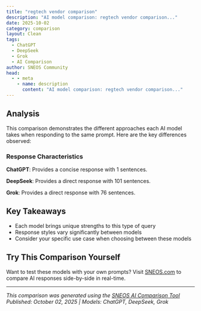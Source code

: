 ```yaml
---
title: "regtech vendor comparison"
description: "AI model comparison: regtech vendor comparison..."
date: 2025-10-02
category: comparison
layout: Clean
tags:
  - ChatGPT
  - DeepSeek
  - Grok
  - AI Comparison
author: SNEOS Community
head:
  - - meta
    - name: description
      content: "AI model comparison: regtech vendor comparison..."
---
```


<ChatComparison
  title="regtech vendor comparison"
  prompt="regtech vendor comparison"
  :responses='{"ChatGPT": "When comparing RegTech (Regulatory Technology) vendors, there are several key areas to consider, such as the types of solutions offered, technology stack, regulatory compliance areas covered, integration capabilities, user experience, pricing models, and customer support. Below is a general framework for comparing RegTech vendors:\n\n### 1. **Types of Solutions Offered**\n - **Compliance Management**: Tools for tracking regulatory changes and compliance status.\n - **Risk Management**: Solutions for identifying, assessing, and mitigating risks.\n - **Fraud Detection**: Technologies to monitor and detect fraudulent activities.\n - **KYC / AML**: Know Your Customer (KYC) and Anti-Money Laundering (AML) solutions for client onboarding and monitoring.\n - **Data Privacy and Management**: Tools to help with GDPR, CCPA, and other data protection regulations.\n - **Transaction Monitoring**: Solutions to analyze transactions for suspicious activities.\n\n### 2. **Technology Stack**\n - **Machine Learning & AI**: Capability to use advanced algorithms to analyze data and automate processes.\n - **Blockchain**: Use of blockchain for secure transactions and record-keeping.\n - **Cloud vs. On-Premise**: Deployment options and scalability.\n - **APIs & Integration**: Ability to integrate with existing systems and third-party applications.\n\n### 3. **Regulatory Compliance Areas Covered**\n - Ensure the vendor specializes in regulations relevant to your industry (e.g., financial services, healthcare, etc.).\n - Coverage of specific regions and jurisdictions (EU, US, Asia-Pacific, etc.).\n\n### 4. **User Experience**\n - User interface design and ease of use.\n - Availability of training resources and documentation.\n - Overall user satisfaction and feedback.\n\n### 5. **Pricing Models**\n - Subscription-based vs. usage-based pricing.\n - Clear understanding of what features are included in which pricing tiers.\n\n### 6. **Customer Support**\n - Availability of customer service (24/7 support vs. business hours).\n - Quality and responsiveness of customer support.\n - Training and onboarding support provided.\n\n### 7. **Market Position and Reputation**\n - Analyze the vendor&#x27;s market position and reputation in the industry.\n - Customer reviews, case studies, and testimonials.\n - Market share and presence in the RegTech space.\n\n### Example of Some RegTech Vendors\n1. **ComplyAdvantage**\n - Focus: AML compliance, KYC solutions.\n - Strengths: Real-time risk data, machine learning capabilities.\n - Market Position: Strong presence in the financial services sector.\n\n2. **LexisNexis Risk Solutions**\n - Focus: Risk management, identity verification, fraud detection.\n - Strengths: Extensive data sources, strong analytics capabilities.\n - Market Position: Well-established in the legal and compliance sectors.\n\n3. **IdentityMind**\n - Focus: Digital identity verification, fraud prevention.\n - Strengths: Comprehensive KYC and AML solutions, multi-channel integration.\n - Market Position: Known for their strong focus on cryptocurrency compliance.\n\n4. **Actico**\n - Focus: Decision management for compliance, risk, and anti-fraud.\n - Strengths: Low-code development for regulatory applications.\n - Market Position: Strong EU presence, especially in finance.\n\n5. **Fenergo**\n - Focus: Client lifecycle management, KYC, and regulatory compliance.\n - Strengths: Extensive coverage of onboarding and compliance processes.\n - Market Position: Well-known among large financial institutions.\n\n### Conclusion\nWhen choosing a RegTech vendor, it&#x27;s crucial to carefully evaluate their solutions against your specific regulatory requirements, business model, and risk profile. Conducting a pilot program or demo can also provide insights into their suitability for your organization&#x27;s needs. Always consider leveraging industry reports and analyst opinions to get a more comprehensive view of the landscape.", "DeepSeek": "Of course. A \u0022regtech vendor comparison\u0022 is a complex task because the landscape is vast and highly specialized. The \u0022best\u0022 vendor depends entirely on your specific needs: your industry, the regulations you\u0027re tackling, your company size, and your budget.\n\nThis guide will break down the comparison into a structured framework you can use to evaluate vendors for your organization.\n\n### The Core Framework for Comparison\n\nBefore looking at any specific vendors, define your requirements using these categories:\n\n1. **Regulatory Focus:** What specific regulations are you trying to manage?\n * **AML/CFT (Anti-Money Laundering / Counter-Financing of Terrorism):** Transaction monitoring, sanctions screening, KYC/onboarding.\n * **Financial Crime \u0026 Fraud:** Broader than AML, including fraud detection and prevention.\n * **Prudential Risk:** Capital adequacy, liquidity risk, stress testing (e.g., Basel III, CCAR).\n * **Consumer Protection \u0026 Compliance:** UDAAP, fair lending, MiFID II, GDPR, CCPA.\n * **Trade Surveillance:** Monitoring communications and trades for market abuse.\n * **ESG (Environmental, Social, Governance):** Reporting on sustainability metrics.\n\n2. **Core Technology \u0026 Capabilities:** How does the vendor deliver its solution?\n * **AI \u0026 Machine Learning:** Does it use AI to reduce false positives, identify complex patterns, or automate processes?\n * **Automation \u0026 Workflow:** Can it automate repetitive tasks (e.g., data collection, reporting, alert triage)?\n * **Data Aggregation \u0026 Management:** How well does it connect to your internal systems (core banking, trading platforms, HR) and external data sources?\n * **Reporting \u0026 Dashboards:** Are the reports regulatory-grade and easily customizable? Is real-time monitoring available?\n * **Deployment Model:** Cloud-based (SaaS), on-premise, or hybrid?\n\n3. **Company \u0026 Implementation Factors:**\n * **Vendor Maturity \u0026 Stability:** Is it a well-established player or a nimble startup?\n * **Total Cost of Ownership (TCO):** Licensing fees, implementation costs, ongoing support, and internal resource needs.\n * **Ease of Integration:** How long and complex is the implementation process?\n * **Customer Support \u0026 Expertise:** Do they offer regulatory expertise and dedicated support?\n\n---\n\n### Comparative Overview of Leading RegTech Vendors by Category\n\nHere is a comparison of well-known vendors, grouped by their primary strengths.\n\n| Vendor | Primary Focus \u0026 Strengths | Ideal For | Potential Considerations |\n| :--- | :--- | :--- | :--- |\n| **AML / KYC / Financial Crime** | | | |\n| **NICE Actimize** | A market leader in financial crime, especially AML and fraud. Offers a comprehensive suite with strong AI and analytics. | Large banks and financial institutions needing a robust, enterprise-wide solution. | Can be complex and expensive; may be overkill for smaller firms. |\n| **LexisNexis\u00AE Risk Solutions** | Powerful data and analytics for identity verification, KYC, and due diligence. Strong global watchlist and adverse media data. | Companies of all sizes needing robust customer risk profiling and identity intelligence. | Often used as a data component within a larger ecosystem. |\n| **ComplyAdvantage** | Known for its real-time, AI-powered financial crime risk data and screening tools (sanctions, PEPs, adverse media). | Fast-growing fintechs and mid-sized banks looking for modern, API-driven solutions. | More focused on the data and screening layer than full end-to-end case management. |\n| **Fenergo** | World leader in **client lifecycle management (CLM)**. Focuses on KYC, onboarding, and data management for institutional clients. | Large global banks and investment banks with complex client onboarding needs. | Highly specialized on CLM; you\u0027ll need other vendors for transaction monitoring. |\n| **Risk \u0026 Compliance Management** | | | |\n| **Thomson Reuters** | Broad suite of tools (ONESOURCE, CLEAR). Strong on regulatory change management, tax compliance, and due diligence. | Large, established corporations and financial firms needing a wide range of compliance and information tools. | Can feel like a collection of acquired products; integration between them may vary. |\n| **Diligent (formerly Galvanize / ACL)** | Focuses on **GRC (Governance, Risk, and Compliance)** and **Internal Audit**. Strong in risk assessment and workflow automation. | Organizations looking to consolidate their GRC activities (Op Risk, Compliance, Audit) onto a single platform. | Less specialized in deep financial crime analytics compared to Actimize. |\n| **MetricStream** | A major player in the GRC space, offering extensive platforms for enterprise risk, audit, and compliance management. | Very large enterprises (not just financial services) needing a highly configurable and scalable GRC platform. | Implementation can be lengthy and require significant professional services. |\n| **Reporting \u0026 Regulatory Change** | | | |\n| **Ascent** | Uses AI and human expertise to map regulations to specific business requirements and provide actionable insights. | Firms struggling to keep up with regulatory change and its impact on their specific operations. | A \u0022point solution\u0022 for regulatory intelligence; needs to be integrated with other systems. |\n| **Behavox** | Specializes in **AI-powered communications surveillance**. Analyzes voice, text, and email to detect misconduct and market abuse. | Investment firms, hedge funds, and banks with a strong need for sophisticated trade and communications surveillance. | Raises privacy and \u0022big brother\u0022 concerns; requires careful change management. |\n\n---\n\n### How to Conduct Your Own Vendor Comparison: A Step-by-Step Guide\n\n1. **Internal Assessment:**\n * **Form a Cross-Functional Team:** Include Compliance, IT, Risk, Legal, and Operations.\n * **Define Pain Points:** Are you drowning in false positives? Is manual reporting taking too long? Is client onboarding a bottleneck?\n * **List Must-Have Regulations:** Be specific (e.g., \u0022We need to comply with the EU\u0027s DORA\u0022).\n * **Set a Budget \u0026 Timeline:** Understand your constraints for implementation and ongoing costs.\n\n2. **Create a Shortlist:**\n * Use the categories above to identify 3-5 vendors that seem to fit your profile.\n * Attend industry webinars and conferences (e.g., RegTech Summit).\n * Read independent analyst reports from firms like Gartner, Forrester, and Chartis.\n\n3. **Issue a Request for Proposal (RFP):**\n * Structure your RFP around the framework (Regulatory Focus, Technology, etc.).\n * Ask for specific details on:\n * **Reference Clients:** Get names of clients in your industry and of similar size.\n * **Implementation Plan \u0026 Timeline:** What is the typical rollout period?\n * **Total Cost Breakdown:** All fees for the first 3-5 years.\n * **Security \u0026 Data Privacy:** Their SOC 2 reports, data handling policies.\n\n4. **Product Demonstration \u0026 Proof of Concept (PoC):**\n * **Don\u0027t settle for a generic demo.** Provide the vendors with a **use case or sample dataset** from your own environment (anonymized).\n * **Test their key claims.** If they claim 80% reduction in false positives, see how their model performs on your data.\n * Evaluate the **User Experience (UX)**. A powerful tool that nobody uses is worthless.\n\n5. **Final Evaluation \u0026 Selection:**\n * Score each vendor against your predefined criteria.\n * Contact reference clients and ask tough questions about support, hidden costs, and promised vs. delivered value.\n * Consider the vendor as a **long-term partner**. Are they innovative? Will they be around in 5 years? Will they adapt to new regulations?\n\nBy following this structured approach, you can move beyond feature-checklists and make a confident, strategic decision that aligns with your organization\u0027s unique regulatory challenges and goals.", "Grok": "Comparing RegTech (Regulatory Technology) vendors involves evaluating various providers based on their offerings, features, target markets, pricing, scalability, integrations, and customer support. RegTech solutions help businesses automate compliance, manage regulatory risks, monitor transactions, and ensure adherence to ever-changing regulations across industries like finance, insurance, and healthcare. Below, I\u2019ll outline key criteria for comparison and provide an overview of some popular RegTech vendors.\n\n---\n\n### Key Criteria for Comparing RegTech Vendors\n1. **Core Features and Solutions** \n - What specific regulatory challenges do they address (e.g., AML, KYC, GDPR, MiFID II, data privacy)?\n - Do they offer automation of compliance workflows, real-time monitoring, or reporting tools?\n - Are their solutions AI/ML-driven for predictive analytics or risk assessment?\n\n2. **Industry Focus** \n - Are their solutions tailored to specific industries (e.g., banking, fintech, healthcare)?\n - Do they support global or region-specific regulations?\n\n3. **Ease of Integration** \n - Can the solution integrate with existing systems (e.g., CRM, ERP, or banking software)?\n - Do they offer APIs or out-of-the-box connectors?\n\n4. **Scalability and Customization** \n - Can the platform grow with your business needs?\n - Are there customizable options to address unique compliance requirements?\n\n5. **User Experience (UX) and Support** \n - Is the platform user-friendly for non-technical staff?\n - What kind of customer support is available (e.g., 24/7 support, dedicated account managers)?\n\n6. **Pricing Model** \n - Is pricing based on usage, number of users, or a subscription model?\n - Are there hidden costs for implementation or upgrades?\n\n7. **Security and Data Privacy** \n - Do they comply with data protection standards (e.g., GDPR, CCPA)?\n - What measures are in place for data encryption and cybersecurity?\n\n8. **Reputation and Market Presence** \n - What do customer reviews and case studies say about their reliability?\n - How long have they been in the market, and what is their client base?\n\n---\n\n### Comparison of Popular RegTech Vendors\nHere\u2019s a high-level comparison of some prominent RegTech vendors. Note that specific details (e.g., pricing, features) may vary and should be confirmed directly with the vendor.\n\n| **Vendor** | **Core Offerings** | **Industry Focus** | **Key Features** | **Integration** | **Pricing** | **Pros** | **Cons** |\n|-------------------------|------------------------------------------------|-----------------------------|------------------------------------------------------|-----------------------------|----------------------------|--------------------------------------|-------------------------------------|\n| **ComplyAdvantage** | AML, KYC, Transaction Monitoring | Financial Services, Fintech | Real-time risk data, sanctions screening, AI-driven insights | APIs, third-party systems | Custom pricing | Strong AI capabilities, global coverage | May be complex for small businesses |\n| **Onfido** | Identity Verification, KYC | Fintech, Banking, Gaming | Biometric verification, document checks, fraud detection | Easy API integration | Pay-per-check or subscription | Fast onboarding, user-friendly | Limited to identity-focused solutions |\n| **MetricStream** | GRC (Governance, Risk, Compliance) | Multiple industries | Risk management, audit automation, policy management | Integrates with ERP systems | Custom pricing | Comprehensive GRC suite | High cost, steep learning curve |\n| **LogicGate** | Risk Management, Compliance Automation | Multiple industries | Customizable workflows, risk scoring, reporting | APIs, third-party tools | Subscription-based | Highly customizable | Smaller market presence |\n| **Trulioo** | Identity Verification, AML/KYC | Fintech, Banking, E-commerce| Global identity checks, compliance tools | APIs for easy integration | Custom pricing | Wide global reach | Limited advanced risk analytics |\n| **Actico** | Compliance Management, Decision Automation | Banking, Insurance | Rule-based automation, workflows, reporting | Integrates with legacy systems | Custom pricing | Strong decision automation | May require technical expertise |\n| **NICE Actimize** | AML, Fraud Prevention, Surveillance | Financial Services | Transaction monitoring, case management, analytics | Robust integration options | High-end pricing | Industry leader in AML | Expensive, complex implementation |\n\n---\n\n### Detailed Insights on Popular Vendors\n1. **ComplyAdvantage** \n - Best for: Businesses needing real-time AML and sanctions screening. \n - Standout Feature: Uses AI to provide actionable risk intelligence with a vast database of adverse media, PEPs (Politically Exposed Persons), and sanctions lists. \n - Best Suited for: Medium to large financial institutions and fintechs.\n\n2. **Onfido** \n - Best for: Streamlined KYC processes with identity verification. \n - Standout Feature: Biometric and document verification in seconds, ideal for customer onboarding. \n - Best Suited for: Fintechs and e-commerce businesses prioritizing speed.\n\n3. **MetricStream** \n - Best for: Comprehensive governance, risk, and compliance (GRC) needs. \n - Standout Feature: Integrated platform covering audits, risk assessments, and policy management. \n - Best Suited for: Large enterprises across industries needing holistic solutions.\n\n4. **NICE Actimize** \n - Best for: Advanced AML and fraud prevention in financial services. \n - Standout Feature: Robust case management and surveillance for detecting suspicious activities. \n - Best Suited for: Banks and large financial institutions with complex needs.\n\n5. **Trulioo** \n - Best for: Global identity verification. \n - Standout Feature: Access to over 400 data sources for identity checks in 195\u002B countries. \n - Best Suited for: Businesses with international operations.\n\n---\n\n### Recommendations for Choosing a RegTech Vendor\n- **Identify Specific Needs**: Define the regulations (e.g., AML, GDPR) and processes (e.g., KYC, reporting) you need to address. \n- **Budget Constraints**: If cost is a concern, consider vendors like Onfido or LogicGate for more affordable, focused solutions. For larger budgets, NICE Actimize or MetricStream offer comprehensive platforms. \n- **Scalability**: Ensure the vendor can handle future regulatory changes and business growth. \n- **Request Demos**: Most vendors offer free trials or demos\u2014test the platform\u2019s usability and integration with your systems. \n- **Check References**: Look at case studies or ask for client references to understand real-world performance.\n\nWould you like me to deep-dive into a specific vendor, compare two vendors in detail, or focus on RegTech solutions for a particular industry or regulation (e.g., AML for fintech)? Let me know!"}' 
  published-date="09:27"
/>

## Analysis

This comparison demonstrates the different approaches each AI model takes when responding to the same prompt. Here are the key differences observed:

### Response Characteristics

**ChatGPT**: Provides a concise response with 1 sentences. 

**DeepSeek**: Provides a direct response with 101 sentences. 

**Grok**: Provides a direct response with 76 sentences. 

## Key Takeaways

- Each model brings unique strengths to this type of query
- Response styles vary significantly between models
- Consider your specific use case when choosing between these models

## Try This Comparison Yourself

Want to test these models with your own prompts? Visit [SNEOS.com](https://sneos.com) to compare AI responses side-by-side in real-time.

---

*This comparison was generated using the [SNEOS AI Comparison Tool](https://sneos.com)*
*Published: October 02, 2025 | Models: ChatGPT, DeepSeek, Grok*
